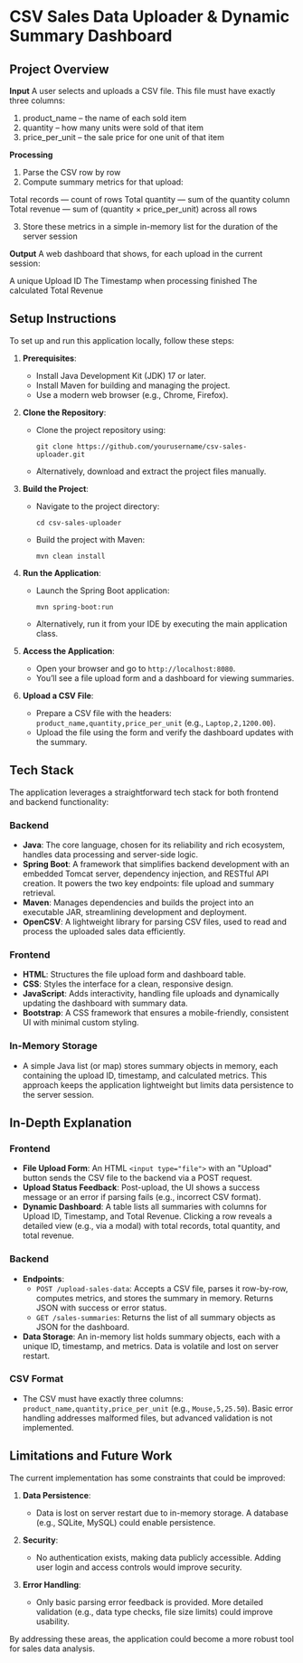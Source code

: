 # CSV Sales Data Uploader & Dynamic Summary Dashboard

## Project Overview

**Input**
A user selects and uploads a CSV file. This file must have exactly three columns:

1. product_name – the name of each sold item
2. quantity – how many units were sold of that item
3. price_per_unit – the sale price for one unit of that item

**Processing**

1. Parse the CSV row by row
2. Compute summary metrics for that upload:
   
Total records — count of rows
Total quantity — sum of the quantity column
Total revenue — sum of (quantity × price_per_unit) across all rows

3. Store these metrics in a simple in-memory list for the duration of the server session

**Output**
A web dashboard that shows, for each upload in the current session:

A unique Upload ID
The Timestamp when processing finished
The calculated Total Revenue

## Setup Instructions

To set up and run this application locally, follow these steps:

1. **Prerequisites**:
   - Install Java Development Kit (JDK) 17 or later.
   - Install Maven for building and managing the project.
   - Use a modern web browser (e.g., Chrome, Firefox).

2. **Clone the Repository**:
   - Clone the project repository using:
     ```
     git clone https://github.com/yourusername/csv-sales-uploader.git
     ```
   - Alternatively, download and extract the project files manually.

3. **Build the Project**:
   - Navigate to the project directory:
     ```
     cd csv-sales-uploader
     ```
   - Build the project with Maven:
     ```
     mvn clean install
     ```

4. **Run the Application**:
   - Launch the Spring Boot application:
     ```
     mvn spring-boot:run
     ```
   - Alternatively, run it from your IDE by executing the main application class.

5. **Access the Application**:
   - Open your browser and go to `http://localhost:8080`.
   - You’ll see a file upload form and a dashboard for viewing summaries.

6. **Upload a CSV File**:
   - Prepare a CSV file with the headers: `product_name,quantity,price_per_unit` (e.g., `Laptop,2,1200.00`).
   - Upload the file using the form and verify the dashboard updates with the summary.

## Tech Stack

The application leverages a straightforward tech stack for both frontend and backend functionality:

### Backend
- **Java**: The core language, chosen for its reliability and rich ecosystem, handles data processing and server-side logic.
- **Spring Boot**: A framework that simplifies backend development with an embedded Tomcat server, dependency injection, and RESTful API creation. It powers the two key endpoints: file upload and summary retrieval.
- **Maven**: Manages dependencies and builds the project into an executable JAR, streamlining development and deployment.
- **OpenCSV**: A lightweight library for parsing CSV files, used to read and process the uploaded sales data efficiently.

### Frontend
- **HTML**: Structures the file upload form and dashboard table.
- **CSS**: Styles the interface for a clean, responsive design.
- **JavaScript**: Adds interactivity, handling file uploads and dynamically updating the dashboard with summary data.
- **Bootstrap**: A CSS framework that ensures a mobile-friendly, consistent UI with minimal custom styling.

### In-Memory Storage
- A simple Java list (or map) stores summary objects in memory, each containing the upload ID, timestamp, and calculated metrics. This approach keeps the application lightweight but limits data persistence to the server session.

## In-Depth Explanation

### Frontend
- **File Upload Form**: An HTML `<input type="file">` with an "Upload" button sends the CSV file to the backend via a POST request.
- **Upload Status Feedback**: Post-upload, the UI shows a success message or an error if parsing fails (e.g., incorrect CSV format).
- **Dynamic Dashboard**: A table lists all summaries with columns for Upload ID, Timestamp, and Total Revenue. Clicking a row reveals a detailed view (e.g., via a modal) with total records, total quantity, and total revenue.

### Backend
- **Endpoints**:
  - `POST /upload-sales-data`: Accepts a CSV file, parses it row-by-row, computes metrics, and stores the summary in memory. Returns JSON with success or error status.
  - `GET /sales-summaries`: Returns the list of all summary objects as JSON for the dashboard.
- **Data Storage**: An in-memory list holds summary objects, each with a unique ID, timestamp, and metrics. Data is volatile and lost on server restart.

### CSV Format
- The CSV must have exactly three columns: `product_name,quantity,price_per_unit` (e.g., `Mouse,5,25.50`). Basic error handling addresses malformed files, but advanced validation is not implemented.

## Limitations and Future Work

The current implementation has some constraints that could be improved:

1. **Data Persistence**:
   - Data is lost on server restart due to in-memory storage. A database (e.g., SQLite, MySQL) could enable persistence.

2. **Security**:
   - No authentication exists, making data publicly accessible. Adding user login and access controls would improve security.

3. **Error Handling**:
   - Only basic parsing error feedback is provided. More detailed validation (e.g., data type checks, file size limits) could improve usability.

By addressing these areas, the application could become a more robust tool for sales data analysis.
